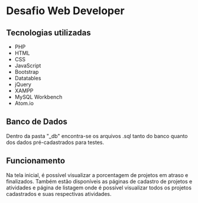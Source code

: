# Desafio Web Developer

<h2>Tecnologias utilizadas</h2>
<ul>
  <li>PHP</li>
  <li>HTML</li>
  <li>CSS</li>
  <li>JavaScript</li>
  <li>Bootstrap</li>
  <li>Datatables</li>
  <li>jQuery</li>
  <li>XAMPP</li>
  <li>MySQL Workbench</li>
  <li>Atom.io</li>
</ul>

<h2>Banco de Dados</h2>
<p>Dentro da pasta "_db" encontra-se os arquivos .sql tanto do banco quanto dos dados pré-cadastrados para testes.</p>

<h2>Funcionamento</h2>
<p>Na tela inicial, é possível visualizar a porcentagem de projetos em atraso e finalizados. Também estão disponíveis as páginas de cadastro de projetos e atividades e página de listagem onde é possível visualizar todos os projetos cadastrados e suas respectivas atividades.</p>
